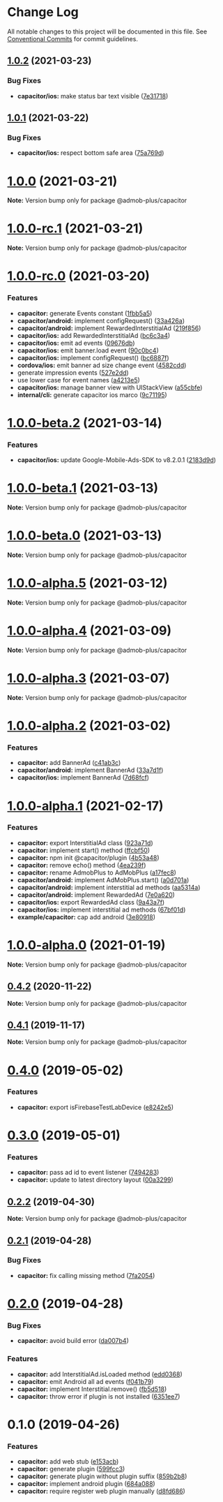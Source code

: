 # Change Log

All notable changes to this project will be documented in this file.
See [Conventional Commits](https://conventionalcommits.org) for commit guidelines.

## [1.0.2](https://github.com/admob-plus/admob-plus/compare/@admob-plus/capacitor@1.0.1...@admob-plus/capacitor@1.0.2) (2021-03-23)


### Bug Fixes

* **capacitor/ios:** make status bar text visible ([7e31718](https://github.com/admob-plus/admob-plus/commit/7e3171833914155f1d3a21ce63496e457cc2f6d4))





## [1.0.1](https://github.com/admob-plus/admob-plus/compare/@admob-plus/capacitor@1.0.0...@admob-plus/capacitor@1.0.1) (2021-03-22)


### Bug Fixes

* **capacitor/ios:** respect bottom safe area ([75a769d](https://github.com/admob-plus/admob-plus/commit/75a769d19f17a8d821fee41d216322de7c2799eb))





# [1.0.0](https://github.com/admob-plus/admob-plus/compare/@admob-plus/capacitor@1.0.0-rc.1...@admob-plus/capacitor@1.0.0) (2021-03-21)

**Note:** Version bump only for package @admob-plus/capacitor





# [1.0.0-rc.1](https://github.com/admob-plus/admob-plus/compare/@admob-plus/capacitor@1.0.0-rc.0...@admob-plus/capacitor@1.0.0-rc.1) (2021-03-21)

**Note:** Version bump only for package @admob-plus/capacitor





# [1.0.0-rc.0](https://github.com/admob-plus/admob-plus/compare/@admob-plus/capacitor@1.0.0-beta.2...@admob-plus/capacitor@1.0.0-rc.0) (2021-03-20)


### Features

* **capacitor:** generate Events constant ([1fbb5a5](https://github.com/admob-plus/admob-plus/commit/1fbb5a5a4849571787ac7a762dcb5373f80b1e50))
* **capacitor/android:** implement configRequest() ([33a426a](https://github.com/admob-plus/admob-plus/commit/33a426a77d945f1064629755545a1d3bc31a5ae2))
* **capacitor/android:** implement RewardedInterstitialAd ([219f856](https://github.com/admob-plus/admob-plus/commit/219f8569d6d9cdc3b216c008f476ea7c80823865))
* **capacitor/ios:** add RewardedInterstitialAd ([bc6c3a4](https://github.com/admob-plus/admob-plus/commit/bc6c3a479932bc5900c4163f5b8763f74fe6b3c2))
* **capacitor/ios:** emit ad events ([09676db](https://github.com/admob-plus/admob-plus/commit/09676db5d154e520a48f742d69a2b1beb8a7141f))
* **capacitor/ios:** emit banner.load event ([90c0bc4](https://github.com/admob-plus/admob-plus/commit/90c0bc4e46b49f3111af4de8bcb06911b2471994))
* **capacitor/ios:** implement configRequest() ([bc6887f](https://github.com/admob-plus/admob-plus/commit/bc6887f9483dd6cb83bf2c7f293fa8131a0ea161))
* **cordova/ios:** emit banner ad size change event ([4582cdd](https://github.com/admob-plus/admob-plus/commit/4582cdd2d609823cc1fd5994a0340abfc909027e))
* generate impression events ([527e2dd](https://github.com/admob-plus/admob-plus/commit/527e2dda0233d95152d47ec40fa8e55457c9b4d7))
* use lower case for event names ([a4213e5](https://github.com/admob-plus/admob-plus/commit/a4213e57c3687574c9d273b76fa19e3a25b8cf11))
* **capacitor/ios:** manage banner view with UIStackView ([a55cbfe](https://github.com/admob-plus/admob-plus/commit/a55cbfeb8bc7975982ad9a420313af492d4e51d7))
* **internal/cli:** generate capacitor ios marco ([9c71195](https://github.com/admob-plus/admob-plus/commit/9c71195c8d536661a7ac00a77eb0dff0dd838154))





# [1.0.0-beta.2](https://github.com/admob-plus/admob-plus/compare/@admob-plus/capacitor@1.0.0-beta.1...@admob-plus/capacitor@1.0.0-beta.2) (2021-03-14)


### Features

* **capacitor/ios:** update Google-Mobile-Ads-SDK to v8.2.0.1 ([2183d9d](https://github.com/admob-plus/admob-plus/commit/2183d9da923ed443c036c6bff6f9754210d5cfb3))





# [1.0.0-beta.1](https://github.com/admob-plus/admob-plus/compare/@admob-plus/capacitor@1.0.0-beta.0...@admob-plus/capacitor@1.0.0-beta.1) (2021-03-13)

**Note:** Version bump only for package @admob-plus/capacitor





# [1.0.0-beta.0](https://github.com/admob-plus/admob-plus/compare/@admob-plus/capacitor@1.0.0-alpha.5...@admob-plus/capacitor@1.0.0-beta.0) (2021-03-13)

**Note:** Version bump only for package @admob-plus/capacitor





# [1.0.0-alpha.5](https://github.com/admob-plus/admob-plus/compare/@admob-plus/capacitor@1.0.0-alpha.4...@admob-plus/capacitor@1.0.0-alpha.5) (2021-03-12)

**Note:** Version bump only for package @admob-plus/capacitor





# [1.0.0-alpha.4](https://github.com/admob-plus/admob-plus/compare/@admob-plus/capacitor@1.0.0-alpha.3...@admob-plus/capacitor@1.0.0-alpha.4) (2021-03-09)

**Note:** Version bump only for package @admob-plus/capacitor





# [1.0.0-alpha.3](https://github.com/admob-plus/admob-plus/compare/@admob-plus/capacitor@1.0.0-alpha.2...@admob-plus/capacitor@1.0.0-alpha.3) (2021-03-07)

**Note:** Version bump only for package @admob-plus/capacitor





# [1.0.0-alpha.2](https://github.com/admob-plus/admob-plus/compare/@admob-plus/capacitor@1.0.0-alpha.1...@admob-plus/capacitor@1.0.0-alpha.2) (2021-03-02)


### Features

* **capacitor:** add BannerAd ([c41ab3c](https://github.com/admob-plus/admob-plus/commit/c41ab3cccf9febc4035f788e0821f5e8532a3796))
* **capacitor/android:** implement BannerAd ([33a7d1f](https://github.com/admob-plus/admob-plus/commit/33a7d1fc8758485979dbb9cde3557f5b04bfe676))
* **capacitor/ios:** implement BannerAd ([7d68fcf](https://github.com/admob-plus/admob-plus/commit/7d68fcf9172e77e977df510d2782bbbfe888d339))





# [1.0.0-alpha.1](https://github.com/admob-plus/admob-plus/compare/@admob-plus/capacitor@1.0.0-alpha.0...@admob-plus/capacitor@1.0.0-alpha.1) (2021-02-17)


### Features

* **capacitor:** export InterstitialAd class ([923a71d](https://github.com/admob-plus/admob-plus/commit/923a71da9e304be37e12442a3c6d9e292191c14b))
* **capacitor:** implement start() method ([ffcbf50](https://github.com/admob-plus/admob-plus/commit/ffcbf50ed6a37754b428a106242ba7b06725b360))
* **capacitor:** npm init @capacitor/plugin ([4b53a48](https://github.com/admob-plus/admob-plus/commit/4b53a486aa6beecd69c05a7f8d95d2f3e7f2d48e))
* **capacitor:** remove echo() method ([4ea239f](https://github.com/admob-plus/admob-plus/commit/4ea239ffb88685866185ce3eea8a03c288e37fc9))
* **capacitor:** rename AdmobPlus to AdMobPlus ([a17fec8](https://github.com/admob-plus/admob-plus/commit/a17fec8f17cfefd6b89492e20899d17c51765780))
* **capacitor/android:** implement AdMobPlus.start() ([a0d701a](https://github.com/admob-plus/admob-plus/commit/a0d701a1b6b03fc1f2176d706453e970cbf0e442))
* **capacitor/android:** implement interstitial ad methods ([aa5314a](https://github.com/admob-plus/admob-plus/commit/aa5314a763970c570d2694d0a244e7c0cbb16d98))
* **capacitor/android:** implement RewardedAd ([7e0a620](https://github.com/admob-plus/admob-plus/commit/7e0a620fff905b28dc5eebacdc00d1a7baeeba2f))
* **capacitor/ios:** export RewardedAd class ([9a43a7f](https://github.com/admob-plus/admob-plus/commit/9a43a7fd73d433a71284d1fa579b2ad461cad167))
* **capacitor/ios:** implement interstitial ad methods ([67bf01d](https://github.com/admob-plus/admob-plus/commit/67bf01d5cc13fe41f7de8042e64fa3ffc846be33))
* **example/capacitor:** cap add android ([3e80918](https://github.com/admob-plus/admob-plus/commit/3e809186d5da6b5b2cf087e9938520b7815beafa))





# [1.0.0-alpha.0](https://github.com/admob-plus/admob-plus/compare/@admob-plus/capacitor@0.4.2...@admob-plus/capacitor@1.0.0-alpha.0) (2021-01-19)

**Note:** Version bump only for package @admob-plus/capacitor





## [0.4.2](https://github.com/admob-plus/admob-plus/compare/@admob-plus/capacitor@0.4.1...@admob-plus/capacitor@0.4.2) (2020-11-22)

**Note:** Version bump only for package @admob-plus/capacitor





## [0.4.1](https://github.com/admob-plus/admob-plus/compare/@admob-plus/capacitor@0.4.0...@admob-plus/capacitor@0.4.1) (2019-11-17)

**Note:** Version bump only for package @admob-plus/capacitor





# [0.4.0](https://github.com/admob-plus/admob-plus/compare/@admob-plus/capacitor@0.3.0...@admob-plus/capacitor@0.4.0) (2019-05-02)


### Features

* **capacitor:** export isFirebaseTestLabDevice ([e8242e5](https://github.com/admob-plus/admob-plus/commit/e8242e5))





# [0.3.0](https://github.com/admob-plus/admob-plus/compare/@admob-plus/capacitor@0.2.2...@admob-plus/capacitor@0.3.0) (2019-05-01)


### Features

* **capacitor:** pass ad id to event listener ([7494283](https://github.com/admob-plus/admob-plus/commit/7494283))
* **capacitor:** update to latest directory layout ([00a3299](https://github.com/admob-plus/admob-plus/commit/00a3299))





## [0.2.2](https://github.com/admob-plus/admob-plus/compare/@admob-plus/capacitor@0.2.1...@admob-plus/capacitor@0.2.2) (2019-04-30)

**Note:** Version bump only for package @admob-plus/capacitor





## [0.2.1](https://github.com/admob-plus/admob-plus/compare/@admob-plus/capacitor@0.2.0...@admob-plus/capacitor@0.2.1) (2019-04-28)


### Bug Fixes

* **capacitor:** fix calling missing method ([7fa2054](https://github.com/admob-plus/admob-plus/commit/7fa2054))





# [0.2.0](https://github.com/admob-plus/admob-plus/compare/@admob-plus/capacitor@0.1.0...@admob-plus/capacitor@0.2.0) (2019-04-28)


### Bug Fixes

* **capacitor:** avoid build error ([da007b4](https://github.com/admob-plus/admob-plus/commit/da007b4))


### Features

* **capacitor:** add InterstitialAd.isLoaded method ([edd0368](https://github.com/admob-plus/admob-plus/commit/edd0368))
* **capacitor:** emit Android all ad events ([f041b79](https://github.com/admob-plus/admob-plus/commit/f041b79))
* **capacitor:** implement Interstitial.remove() ([fb5d518](https://github.com/admob-plus/admob-plus/commit/fb5d518))
* **capacitor:** throw error if plugin is not installed ([6351ee7](https://github.com/admob-plus/admob-plus/commit/6351ee7))





# 0.1.0 (2019-04-26)


### Features

* **capacitor:** add web stub ([e153acb](https://github.com/admob-plus/admob-plus/commit/e153acb))
* **capacitor:** generate plugin ([599fcc3](https://github.com/admob-plus/admob-plus/commit/599fcc3))
* **capacitor:** generate plugin without plugin suffix ([859b2b8](https://github.com/admob-plus/admob-plus/commit/859b2b8))
* **capacitor:** implement android plugin ([684a088](https://github.com/admob-plus/admob-plus/commit/684a088))
* **capacitor:** require register web plugin manually ([d8fd686](https://github.com/admob-plus/admob-plus/commit/d8fd686))
